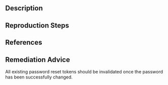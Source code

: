 ## Description


## Reproduction Steps


## References


## Remediation Advice

All existing password reset tokens should be invalidated once the password has been successfully changed.


